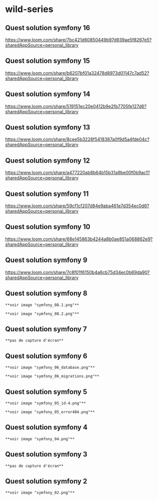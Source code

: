 # wild-series

## Quest solution symfony 16

https://www.loom.com/share/7bc421d60850449b97d939ae5f8267e5?sharedAppSource=personal_library

## Quest solution symfony 15

https://www.loom.com/share/b6207bf01a32478d8973d01147c7ad52?sharedAppSource=personal_library

## Quest solution symfony 14

https://www.loom.com/share/519151ec20e0412b9e2fb7705fe127d6?sharedAppSource=personal_library

## Quest solution symfony 13

https://www.loom.com/share/8cee5b3228f5418387a0f9d5a4fde04c?sharedAppSource=personal_library

## Quest solution symfony 12

https://www.loom.com/share/a477220ab8b64b15b31a9be00f0b9ac1?sharedAppSource=personal_library

## Quest solution symfony 11

https://www.loom.com/share/59cf1cf207d84e9aba461e7d354ec0d6?sharedAppSource=personal_library

## Quest solution symfony 10

https://www.loom.com/share/68e145863b4244a8b0ae851a068862e9?sharedAppSource=personal_library

## Quest solution symfony 9

https://www.loom.com/share/7c8f01f6150b4a6cb75d34ec0b69da90?sharedAppSource=personal_library

## Quest solution symfony 8

    **voir image "symfony_08.1.png"**

    **voir image "symfony_08.2.png"**

## Quest solution symfony 7

    **pas de capture d'écran**

## Quest solution symfony 6

    **voir image "symfony_06_database.png"**

    **voir image "symfony_06_migrations.png"**

## Quest solution symfony 5

    **voir image "symfony_05_id-4.png"**

    **voir image "symfony_05_error404.png"**

## Quest solution symfony 4

    **voir image "symfony_04.png"**

## Quest solution symfony 3

    **pas de capture d'écran**

## Quest solution symfony 2

    **voir image "symfony_02.png"**